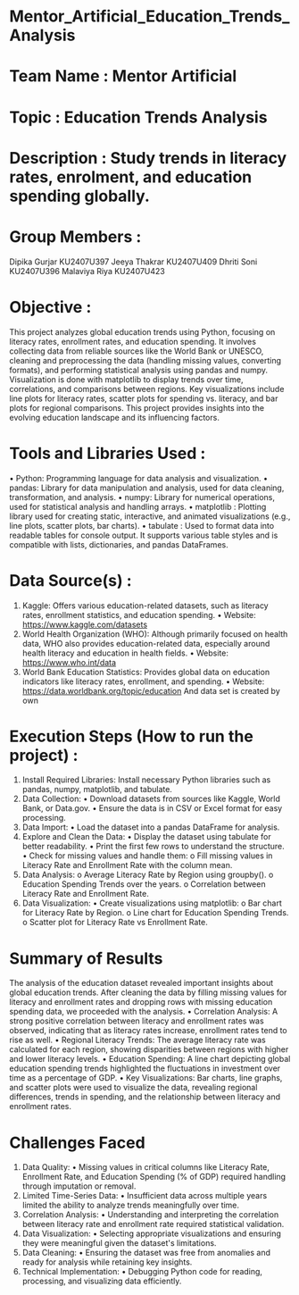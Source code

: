 # Mentor_Artificial_Education_Trends_Analysis
# Team Name : Mentor Artificial
# Topic : Education Trends Analysis
# Description : Study trends in literacy rates, enrolment, and education spending globally.
# Group Members : 
Dipika Gurjar          KU2407U397
Jeeya Thakrar          KU2407U409
Dhriti Soni            KU2407U396
Malaviya Riya          KU2407U423

# Objective :
This project analyzes global education trends using Python, focusing on literacy rates, enrollment rates, and education spending. It involves collecting data from reliable sources like the World Bank or UNESCO, cleaning and preprocessing the data (handling missing values, converting formats), and performing statistical analysis using pandas and numpy. Visualization is done with matplotlib to display trends over time, correlations, and comparisons between regions. Key visualizations include line plots for literacy rates, scatter plots for spending vs. literacy, and bar plots for regional comparisons. This project provides insights into the evolving education landscape and its influencing factors.

# Tools and Libraries Used : 
•  Python: Programming language for data analysis and visualization.
•  pandas: Library for data manipulation and analysis, used for data cleaning, transformation, and analysis.
•  numpy: Library for numerical operations, used for statistical analysis and handling arrays.
•  matplotlib : Plotting library used for creating static, interactive, and animated visualizations (e.g., line plots, scatter plots, bar charts).
•  tabulate : Used to format data into readable tables for console output. It supports various table styles and is compatible with lists, dictionaries, and pandas DataFrames.

# Data Source(s) : 
1. Kaggle: Offers various education-related datasets, such as literacy rates, enrollment statistics, and education spending.
  •	Website: https://www.kaggle.com/datasets
2. World Health Organization (WHO): Although primarily focused on health data, WHO also provides education-related data, especially around health literacy and education in health fields.
  •	Website: https://www.who.int/data
3. World Bank Education Statistics: Provides global data on education indicators like literacy rates, enrollment, and spending.
  •	Website: https://data.worldbank.org/topic/education
And data set is created by own 


# Execution Steps (How to run the project) : 
1. Install Required Libraries:
  Install necessary Python libraries such as pandas, numpy, matplotlib, and tabulate.
2. Data Collection:
 •	Download datasets from sources like Kaggle, World Bank, or Data.gov.
 •	Ensure the data is in CSV or Excel format for easy processing.
3. Data Import:
 •	Load the dataset into a pandas DataFrame for analysis.
4. Explore and Clean the Data:
 •	Display the dataset using tabulate for better readability.
 •	Print the first few rows to understand the structure.
 •	Check for missing values and handle them:
   o	Fill missing values in Literacy Rate and Enrollment Rate with the column mean.
5. Data Analysis:
 o	Average Literacy Rate by Region using groupby().
 o	Education Spending Trends over the years.
 o	Correlation between Literacy Rate and Enrollment Rate.
6. Data Visualization:
 •	Create visualizations using matplotlib:
   o	Bar chart for Literacy Rate by Region.
   o	Line chart for Education Spending Trends.
   o	Scatter plot for Literacy Rate vs Enrollment Rate.

# Summary of Results
The analysis of the education dataset revealed important insights about global education trends. After cleaning the data by filling missing values for literacy and enrollment rates and dropping rows with missing education spending data, we proceeded with the analysis.
 •	Correlation Analysis: A strong positive correlation between literacy and enrollment rates was observed, indicating that as literacy rates increase, enrollment rates tend to rise as well.
 •	Regional Literacy Trends: The average literacy rate was calculated for each region, showing disparities between regions with higher and lower literacy levels.
 •	Education Spending: A line chart depicting global education spending trends highlighted the fluctuations in investment over time as a percentage of GDP.
 •	Key Visualizations: Bar charts, line graphs, and scatter plots were used to visualize the data, revealing regional differences, trends in spending, and the relationship between literacy and enrollment rates.

# Challenges Faced
1. Data Quality:
 •	Missing values in critical columns like Literacy Rate, Enrollment Rate, and Education Spending (% of GDP) required handling through imputation or removal.
2. Limited Time-Series Data:
 •	Insufficient data across multiple years limited the ability to analyze trends meaningfully over time.
3. Correlation Analysis:
 •	Understanding and interpreting the correlation between literacy rate and enrollment rate required statistical validation.
4. Data Visualization:
 •	Selecting appropriate visualizations and ensuring they were meaningful given the dataset's limitations.
5. Data Cleaning:
 •	Ensuring the dataset was free from anomalies and ready for analysis while retaining key insights.
7. Technical Implementation:
 •	Debugging Python code for reading, processing, and visualizing data efficiently.
